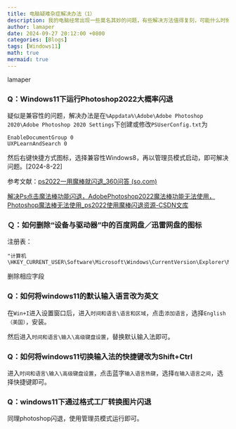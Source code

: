 ```yaml
---
title: 电脑疑难杂症解决办法（1）
description: 我的电脑经常出现一些莫名其妙的问题，有些解决方法值得复刻，可能什么时候就会用到，特意记录一下
author: lamaper
date: 2024-09-27 20:12:00 +0800
categories: [Blogs]
tags: [Windows11]
math: true
mermaid: true
---
```

lamaper

### Q：Windows11下运行Photoshop2022大概率闪退

疑似是兼容性的问题，解决办法是在`%Appdata%\Adobe\Adobe Photoshop 2020\Adobe Photoshop 2020 Settings`下创建或修改`PSUserConfig.txt`为

``````
EnableDocumentGroup 0
UXPLearnAndSearch 0
``````

然后右键快捷方式图标，选择兼容性Windows8，再以管理员模式启动，即可解决问题。[2024-8-22]

参考文献：[ps2022一用魔棒就闪退_360问答 (so.com)](https://wenda.so.com/q/1677315181211439)

[解决Ps点击魔法棒功能闪退，AdobePhotoshop2022魔法棒功能无法使用，Photoshop魔法棒无法使用_ps2022使用魔棒闪退资源-CSDN文库](https://download.csdn.net/download/lanbingwang/89080951?utm_source=bbsseo)

### Ｑ：如何删除“设备与驱动器”中的百度网盘／迅雷网盘的图标

注册表：

```
"计算机\HKEY_CURRENT_USER\Software\Microsoft\Windows\CurrentVersion\Explorer\MyComputer\NameSpace\"
```

删除相应字段

### Q：如何将windows11的默认输入语言改为英文

在`Win+I`进入设置窗口后，进入`时间和语言\语言和区域`，点击`添加语言`，选择`English（美国）`，安装。

然后进入`时间和语言\输入\高级键盘设置`，替换默认输入法即可。

### Q：如何将windows11切换输入法的快捷键改为Shift+Ctrl

进入`时间和语言\输入\高级键盘设置`，点击蓝字`输入语言热键`，选择`在输入语言之间`，选择快捷键即可。

### Q：windows11下通过格式工厂转换图片闪退

同理photoshop闪退，使用管理员模式运行即可。